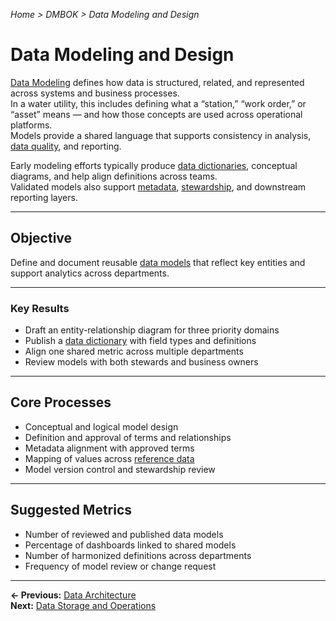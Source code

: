 *Home > DMBOK > Data Modeling and Design*

# Data Modeling and Design

[Data Modeling](../glossary.md#data-modeling) defines how data is structured, related, and represented across systems and business processes.  
In a water utility, this includes defining what a “station,” “work order,” or “asset” means — and how those concepts are used across operational platforms.  
Models provide a shared language that supports consistency in analysis, [data quality](../glossary.md#data-quality), and reporting.

Early modeling efforts typically produce [data dictionaries](../glossary.md#data-dictionary), conceptual diagrams, and help align definitions across teams.  
Validated models also support [metadata](../glossary.md#metadata), [stewardship](../glossary.md#stewardship), and downstream reporting layers.

---

## Objective

Define and document reusable [data models](../glossary.md#data-modeling) that reflect key entities and support analytics across departments.

---

### Key Results

- Draft an entity-relationship diagram for three priority domains  
- Publish a [data dictionary](../glossary.md#data-dictionary) with field types and definitions  
- Align one shared metric across multiple departments  
- Review models with both stewards and business owners  

---

## Core Processes

- Conceptual and logical model design  
- Definition and approval of terms and relationships  
- Metadata alignment with approved terms  
- Mapping of values across [reference data](../glossary.md#reference-data)  
- Model version control and stewardship review  

---

## Suggested Metrics

- Number of reviewed and published data models  
- Percentage of dashboards linked to shared models  
- Number of harmonized definitions across departments  
- Frequency of model review or change request

---

**← Previous:** [Data Architecture](../02_architecture/index.md)  
**Next:** [Data Storage and Operations](../04_storage/index.md)
